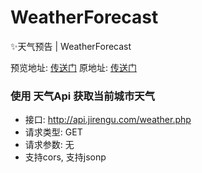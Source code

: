 # WeatherForecast

:sparkles:天气预告 | WeatherForecast

预览地址: [传送门](https://huanghongrui.github.io/WeatherForecast/)
原地址: [传送门](http://luckyman.xyz/Home/weatherApiDemo.html)

### 使用 天气Api 获取当前城市天气

- 接口: http://api.jirengu.com/weather.php
- 请求类型: GET
- 请求参数: 无
- 支持cors, 支持jsonp

